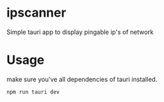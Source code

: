 
# ipscanner
Simple tauri app to display pingable ip's of network
# Usage
make sure you've all dependencies of tauri installed. 

```npm run tauri dev```